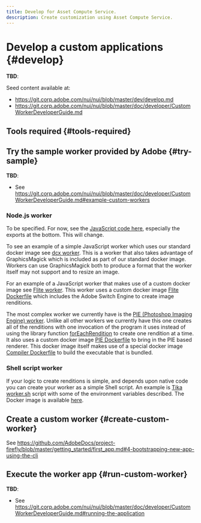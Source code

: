 ```yaml
---
title: Develop for Asset Compute Service.
description: Create customization using Asset Compute Service.
---
```


# Develop a custom applications {#develop}

**TBD**:

Seed content available at:

* https://git.corp.adobe.com/nui/nui/blob/master/dev/develop.md
* https://git.corp.adobe.com/nui/nui/blob/master/doc/developer/CustomWorkerDeveloperGuide.md

## Tools required {#tools-required}

## Try the sample worker provided by Adobe {#try-sample}

**TBD**:

* See https://git.corp.adobe.com/nui/nui/blob/master/doc/developer/CustomWorkerDeveloperGuide.md#example-custom-workers

### Node.js worker

<!-- TBD: Add correct path here if required. Else remove the first paragraph.
-->

To be specified. For now, see the [JavaScript code here](https://github.com/adobe/asset-compute-sdk), especially the exports at the bottom. This will change.

To see an example of a simple JavaScript worker which uses our standard docker image see [dcx worker](https://git.corp.adobe.com/nui/worker-dcx/blob/master/worker.js).  This is a worker that also takes advantage of GraphicsMagick which is included as part of our standard docker image.  Workers can use GraphicsMagick both to produce a format that the worker itself may not support and to resize an image.

For an example of a JavaScript worker that makes use of a custom docker image see [Flite worker](https://git.corp.adobe.com/nui/worker-flite/blob/master/action/worker.js).  This worker uses a custom docker image [Flite Dockerfile](https://git.corp.adobe.com/nui/worker-flite/blob/master/docker/Dockerfile) which includes the Adobe Switch Engine to create image renditions.

The most complex worker we currently have is the [PIE (Photoshop Imaging Engine) worker](https://git.corp.adobe.com/nui/worker-pie/blob/master/action/worker.js).  Unlike all other workers we currently have this one creates all of the renditions with one invocation of the program it uses instead of using the library function [forEachRendition](https://git.corp.adobe.com/nui/asset-compute-sdk/blob/master/library.js#L634-L636) to create one rendition at a time.  It also uses a custom docker image [PIE Dockerfile](https://git.corp.adobe.com/nui/worker-pie/blob/master/docker/Dockerfile) to bring in the PIE based renderer. This docker image itself makes use of a special docker image [Compiler Dockerfile](https://git.corp.adobe.com/nui/worker-pie/blob/master/compiler/Dockerfile) to build the executable that is bundled.

### Shell script worker

If your logic to create renditions is simple, and depends upon native code you can create your worker as a simple Shell script. An example is [Tika worker.sh](https://git.corp.adobe.com/nui/worker-tika/blob/master/action/worker.sh) script with some of the environment variables described. The Docker image is available [here](https://git.corp.adobe.com/nui/worker-tika/blob/master/docker/Dockerfile).

## Create a custom worker {#create-custom-worker}

See https://github.com/AdobeDocs/project-firefly/blob/master/getting_started/first_app.md#4-bootstrapping-new-app-using-the-cli

## Execute the worker app {#run-custom-worker}

**TBD**:

* See https://git.corp.adobe.com/nui/nui/blob/master/doc/developer/CustomWorkerDeveloperGuide.md#running-the-application
